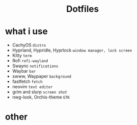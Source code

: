<div align="center">
    <h1>Dotfiles</h1>
</div>

# what i use

- CachyOS `distro`
- Hyprland, Hypridle, Hyprlock `window manager, lock screen`
- Kitty `term`
- Rofi `rofi-wayland`
- Swaync `notifications`
- Waybar `bar`
- swww, Waypaper `background`
- fastfetch `fetch`
- neovim `text editor`
- grim and slurp `screen shot`
- nwg-look, Orchis-theme `GTK`

# other
